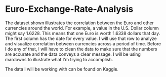 # Euro-Exchange-Rate-Analysis
The dataset shown illustrates the correlation between the Euro and other currencies around the world. 
For example, a value in the U.S. Dollar column might say 1.6228. This means that one Euro is worth 1.6338 dollars that day. 
The first column has the date for every value.
I will use that row to analyze and visualize correlation between currencies across a period of time. 
Before I do any of that, I will have to clean the data to make sure that the numbers are accurate and the data conveys a clear message. I will be using mardowns to illustrate what I'm trying to accomplish.

The data I will be working with can be found on Kaggle.
